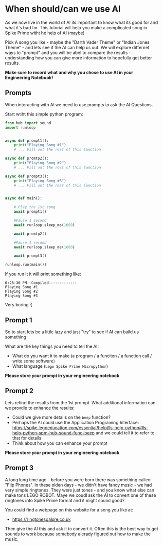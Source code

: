 # When should/can we use AI

As we now live in the world of AI its important to know what its good for and what it's bad for. This tutorial will help you make a complicated song in Spike Prime witht he help of AI (maybe)

Pick A song you like - maybe the "Darth Vader Theme" or "Indian Jones Theme" - and lets see if the AI can help us out. We will explore differnet ways to "prompt" and you will be abel to compare the results - understanding how you can give more information to hopefully get better results.

**Make sure to record what and why you chose to use AI in your Engineering Notebook!**

## Prompts

When interacting with AI we need to use prompts to ask the AI Questions.

Start wtiht this simple python program: 


```python
from hub import sound
import runloop


async def prompt1():
    print("Playing Song #1")
    # ... Fill out the rest of this function

async def promtp2():
    print("Playing Song #2")
    # ... Fill out the rest of this function

async def prompt3():
    print("Playing Song #3")
    # ... Fill out the rest of this function


async def main():

    # Play the 1st song
    await prompt1()

    #Pause 1 second
    await runloop.sleep_ms(1000)

    await promtp2()

    #Pause 1 second
    await runloop.sleep_ms(1000)

    await prompt3()

runloop.run(main())
```

If you run it it will print something like:

```
6:25:36 PM: Compiled-------------
Playing Song #1
Playing Song #2
Playing Song #3
```

Very boring :)


## Prompt 1

So to start lets be a little lazy and just "try" to see if AI can build us something

What are the key things you need to tell the AI:

- What do you want it to make (a program / a funciton / a function call / write some software)
- What language (`Lego Spike Prime Micropython`)

**Please store your prompt in your engineering notebook**

## Prompt 2

Lets refind the results from the 1st prompt. What additional information can we provdie to enhance the results:

- Could we give more details on the `beep` function?
- Perhaps the AI could use the Application Programing Interface: https://spike.legoeducation.com/essential/help/lls-help-python#lls-help-python-spm-hub-sound-func-beep and we could tell it to refer to that for details
- Think about how you can enhance your prompt

**Please store your prompt in your engineering notebook**


## Prompt 3

A long long time ago - before you were born there was something called "Flip Phones". In these olden days - we didn't have fancy music - we had very simple ringtones. They were just tones - and you know what else can make tons LEGO ROBOT. Maye we coudl ask the AI to convert one of these ringtones into Spike Prime format and it might sound good?

You could find a webpage on this website for a song you like at:

- https://ringtonesgalore.co.uk

Then give the AI this and ask it to convert it. Often this is the best way to get sounds to work because somebody alerady figured out how to make the music.
